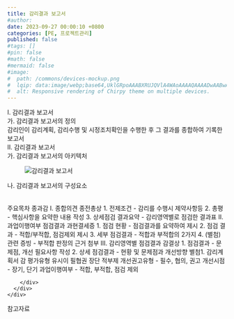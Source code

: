```yaml
---
title: 감리결과 보고서
#author: 
date: 2023-09-27 00:00:10 +0800
categories: [PE, 프로젝트관리]
published: false
#tags: []
#pin: false
#math: false
#mermaid: false
#image:
#  path: /commons/devices-mockup.png
#  lqip: data:image/webp;base64,UklGRpoAAABXRUJQVlA4WAoAAAAQAAAADwAABwAAQUxQSDIAAAARL0AmbZurmr57yyIiqE8oiG0bejIYEQTgqiDA9vqnsUSI6H+oAERp2HZ65qP/VIAWAFZQOCBCAAAA8AEAnQEqEAAIAAVAfCWkAALp8sF8rgRgAP7o9FDvMCkMde9PK7euH5M1m6VWoDXf2FkP3BqV0ZYbO6NA/VFIAAAA
#  alt: Responsive rendering of Chirpy theme on multiple devices.
---
```


<div class="post-wrap">
  <div class="para">
    <div class="para-title">
      I. 감리결과 보고서
    </div>
    <div class="para-cntnt">
      <div class="para">
        <div class="para-title">
          가. 감리결과 보고서의 정의
        </div>
        <div class="para-cntnt">
            감리인이 감리계획, 감리수행 및 시정조치확인을 수행한 후 그 결과를 종합하여 기록한 보고서
        </div>
      </div>
    </div>
  </div>
  
  <div class="para">
    <div class="para-title">
      II. 감리결과 보고서
    </div>
    <div class="para-cntnt">
      <div class="para">
        <div class="para-title">
          가. 감리결과 보고서의 아키텍처
        </div>
        <div class="para-cntnt">
          <figure class="post-figure">
            <img src="/assets/img/posts/감리결과-보고서.png" alt="감리결과 보고서">
<!--            <figcaption>Source: Unveiling the Metaverse: Exploring Emerging Trends, Multifaceted Perspectives, and Future Challenges</figcaption>-->
          </figure>
        </div>
      </div>
      <div class="para">
        <div class="para-title">
          나. 감리결과 보고서의 구성요소
        </div>
        <div class="para-cntnt">
          <table class="post-table">
          </table>
          주요목차 종과감
  I. 종합의견 종전총상
    1. 전제조건 - 감리를 수행시 제약사항등
    2. 총평 - 핵심사항을 요약한 내용 작성
    3. 상세점검 결과요약 - 감리영역별로 점검한 결과표
  II. 과업이행여부 점검결과 과현결세증       
    1. 점검 현황 - 점검결과를 요약하여 제시
    2. 점검 결과 - 적합/부적합, 점검제외 제시
    3. 세부 점검결과 - 적합과 부적합의 2가지
    4. (별첨) 관련 증빙 - 부적합 판정의 근거 첨부
  III. 감리영역별 점검결과 감결상
    1. 점검결과 - 문제점, 개선 필요사항 작성
    2. 상세 점검결과 - 현황 및 문제점과 개선방향
  별첨1. 감리계획서 감
평가유형 유시이 필협권 장단 적부제
  개선권고유형 - 필수, 협의, 권고
  개선시점 - 장기, 단기
  과업이행여부 - 적합, 부적합, 점검 제외

        </div>
      </div>
    </div>
  </div>

  <div class="refr-wrap">
    <div class="refr-title">
        참고자료
    </div>
    <ol class="refr-list">
    <!--    <li>(나현식, 최대선) <a target="_blank" href="https://scienceon.kisti.re.kr/commons/util/originalView.do?cn=JAKO202225948430499&oCn=JAKO202225948430499&dbt=JAKO&journal=NJOU00291864">메타버스 보안 위협 요소 및 대응 방안 검토</a></li>-->
    <!--    <li>(M. Uddin, S. Manickam, H. Ullah, M. Obaidat and A. Dandoush) <a target="_blank" href="https://ieeexplore.ieee.org/abstract/document/10138386">Unveiling the Metaverse: Exploring Emerging Trends, Multifaceted Perspectives, and Future Challenges</a></li>-->
    </ol>
  </div>
</div>
